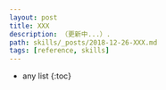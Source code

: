 ```yaml
---
layout: post
title: XXX
description: （更新中...）.
path: skills/_posts/2018-12-26-XXX.md
tags: [reference, skills]
---
```


* any list
{:toc}


